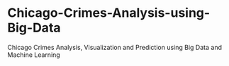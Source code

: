 # Chicago-Crimes-Analysis-using-Big-Data
Chicago Crimes Analysis, Visualization and Prediction using Big Data and Machine Learning
